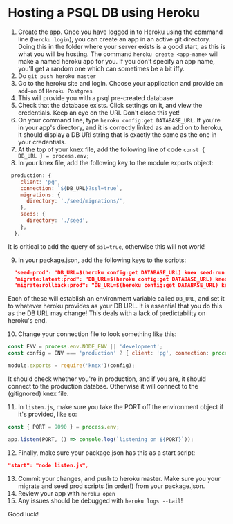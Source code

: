 # Hosting a PSQL DB using Heroku


1. Create the app. Once you have logged in to Heroku using the command line (`heroku login`), you can create an app in an active git directory. Doing this in the folder where your server exists is a good start, as this is what you will be hosting. The command `heroku create <app-name>` will make a named heroku app for you. If you don't specify an app name, you'll get a random one which can sometimes be a bit iffy. 
2. Do `git push heroku master`
3. Go to the heroku site and login. Choose your application and provide an `add-on` of `Heroku Postgres`
4. This will provide you with a psql pre-created database
5. Check that the database exists. Click settings on it, and view the credentials. Keep an eye on the URI. Don't close this yet!
6. On your command line, type `heroku config:get DATABASE_URL`. If you're in your app's directory, and it is correctly linked as an add on to heroku, it should display a DB URI string that is exactly the same as the one in your credentials. 
7. At the top of your knex file, add the following line of code `const { DB_URL } = process.env;`
8. In your knex file, add the following key to the module exports object:

```js
 production: {
    client: 'pg',
    connection: `${DB_URL}?ssl=true`,
    migrations: {
      directory: './seed/migrations/',
    },
    seeds: {
      directory: './seed',
    },
  },
```

It is critical to add the query of `ssl=true`, otherwise this will not work!

9. In your package.json, add the following keys to the scripts:

```json
  "seed:prod": "DB_URL=$(heroku config:get DATABASE_URL) knex seed:run --env production",
  "migrate:latest:prod": "DB_URL=$(heroku config:get DATABASE_URL) knex migrate:latest --env production"
  "migrate:rollback:prod": "DB_URL=$(heroku config:get DATABASE_URL) knex migrate:rollback --env production",
```

Each of these will establish an environment variable called `DB_URL`, and set it to whatever heroku provides as your DB URL. It is essential that you do this as the DB URL may change! This deals with a lack of predictability on heroku's end.

10. Change your connection file to look something like this: 

```js
const ENV = process.env.NODE_ENV || 'development';
const config = ENV === 'production' ? { client: 'pg', connection: process.env.DB_URL } : require('../knexfile')[ENV];

module.exports = require('knex')(config);

```

It should check whether you're in production, and if you are, it should connect to the production databse. Otherwise it will connect to the (gitignored) knex file. 

11. In `listen.js`, make sure you take the PORT off the environment object if it's provided, like so:

```js
const { PORT = 9090 } = process.env;

app.listen(PORT, () => console.log(`listening on ${PORT}`));

```

12. Finally, make sure your package.json has this as a start script: 

```json
"start": "node listen.js",
```

13. Commit your changes, and push to heroku master. Make sure you your migrate and seed prod scripts (in order!) from your package.json. 
14. Review your app with `heroku open`
15. Any issues should be debugged with `heroku logs --tail`!

Good luck!